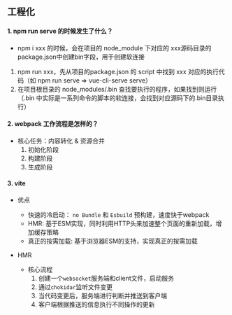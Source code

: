 ## 工程化

#### 1. npm run serve 的时候发生了什么？
  - npm i xxx 的时候，会在项目的 node_module 下对应的 xxx源码目录的package.json中创建bin字段，用于创建软连接
  1. npm run xxx，先从项目的package.json 的 script 中找到 xxx 对应的执行代码（如 npm run serve => vue-cli-serve serve）
  2. 在项目根目录的 node_modules/.bin 查找要执行的程序，如果找到则运行（.bin 中实际是一系列命令的脚本的软连接，会找到对应源码下的.bin目录执行）

#### 2. webpack 工作流程是怎样的？
  - 核心任务：内容转化 & 资源合并
    1. 初始化阶段
    2. 构建阶段
    3. 生成阶段

#### 3. vite

  - 优点
    - 快速的冷启动： `no Bundle` 和 `Esbuild` 预构建，速度快于webpack
    - HMR: 基于ESM实现，同时利用HTTP头来加速整个页面的重新加载，增加缓存策略
    - 真正的按需加载: 基于浏览器ESM的支持，实现真正的按需加载

  - HMR
    - 核心流程
      1. 创建一个`websocket`服务端和client文件，启动服务
      2. 通过`chokidar`监听文件变更
      3. 当代码变更后，服务端进行判断并推送到客户端
      4. 客户端根据推送的信息执行不同操作的更新

